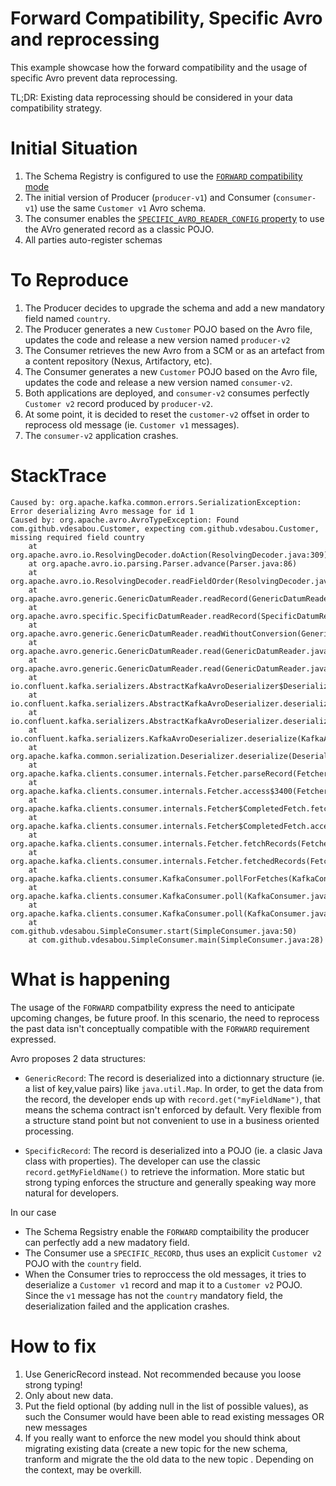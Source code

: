 # Forward Compatibility, Specific Avro and reprocessing

This example showcase how the forward compatibility and the usage of specific Avro prevent data reprocessing.

TL;DR: Existing data reprocessing should be considered in your data compatibility strategy.

# Initial Situation

1. The Schema Registry is configured to use the [`FORWARD` compatibility mode](https://docs.confluent.io/platform/current/schema-registry/avro.html#forward-compatibility)
2. The initial version of Producer (`producer-v1`) and Consumer (`consumer-v1`) use the same `Customer v1` Avro schema.
2. The consumer enables the [`SPECIFIC_AVRO_READER_CONFIG` property](https://docs.confluent.io/platform/current/schema-registry/schema_registry_onprem_tutorial.html#example-consumer-code#:~:text=SPECIFIC_AVRO_READER_CONFIG) to use the AVro generated record as a classic POJO.
3. All parties auto-register schemas

# To Reproduce

1. The Producer decides to upgrade the schema and add a new mandatory field named `country`.
2. The Producer generates a new `Customer` POJO based on the Avro file, updates the code and release a new version named `producer-v2`
3. The Consumer retrieves the new Avro from a SCM or as an artefact from a content repository (Nexus, Artifactory, etc).
4. The Consumer generates a new `Customer` POJO based on the Avro file, updates the code and release a new version named `consumer-v2`.
5. Both applications are deployed, and `consumer-v2` consumes perfectly `Customer v2` record produced by `producer-v2`.
6. At some point, it is decided to reset the `customer-v2` offset in order to reprocess old message (ie. `Customer v1` messages).
7. The `consumer-v2` application crashes.

# StackTrace
```
Caused by: org.apache.kafka.common.errors.SerializationException: Error deserializing Avro message for id 1
Caused by: org.apache.avro.AvroTypeException: Found com.github.vdesabou.Customer, expecting com.github.vdesabou.Customer, missing required field country
    at org.apache.avro.io.ResolvingDecoder.doAction(ResolvingDecoder.java:309)
    at org.apache.avro.io.parsing.Parser.advance(Parser.java:86)
    at org.apache.avro.io.ResolvingDecoder.readFieldOrder(ResolvingDecoder.java:128)
    at org.apache.avro.generic.GenericDatumReader.readRecord(GenericDatumReader.java:239)
    at org.apache.avro.specific.SpecificDatumReader.readRecord(SpecificDatumReader.java:123)
    at org.apache.avro.generic.GenericDatumReader.readWithoutConversion(GenericDatumReader.java:179)
    at org.apache.avro.generic.GenericDatumReader.read(GenericDatumReader.java:160)
    at org.apache.avro.generic.GenericDatumReader.read(GenericDatumReader.java:153)
    at io.confluent.kafka.serializers.AbstractKafkaAvroDeserializer$DeserializationContext.read(AbstractKafkaAvroDeserializer.java:356)
    at io.confluent.kafka.serializers.AbstractKafkaAvroDeserializer.deserialize(AbstractKafkaAvroDeserializer.java:100)
    at io.confluent.kafka.serializers.AbstractKafkaAvroDeserializer.deserialize(AbstractKafkaAvroDeserializer.java:79)
    at io.confluent.kafka.serializers.KafkaAvroDeserializer.deserialize(KafkaAvroDeserializer.java:55)
    at org.apache.kafka.common.serialization.Deserializer.deserialize(Deserializer.java:60)
    at org.apache.kafka.clients.consumer.internals.Fetcher.parseRecord(Fetcher.java:1387)
    at org.apache.kafka.clients.consumer.internals.Fetcher.access$3400(Fetcher.java:133)
    at org.apache.kafka.clients.consumer.internals.Fetcher$CompletedFetch.fetchRecords(Fetcher.java:1618)
    at org.apache.kafka.clients.consumer.internals.Fetcher$CompletedFetch.access$1700(Fetcher.java:1454)
    at org.apache.kafka.clients.consumer.internals.Fetcher.fetchRecords(Fetcher.java:687)
    at org.apache.kafka.clients.consumer.internals.Fetcher.fetchedRecords(Fetcher.java:638)
    at org.apache.kafka.clients.consumer.KafkaConsumer.pollForFetches(KafkaConsumer.java:1299)
    at org.apache.kafka.clients.consumer.KafkaConsumer.poll(KafkaConsumer.java:1233)
    at org.apache.kafka.clients.consumer.KafkaConsumer.poll(KafkaConsumer.java:1206)
    at com.github.vdesabou.SimpleConsumer.start(SimpleConsumer.java:50)
    at com.github.vdesabou.SimpleConsumer.main(SimpleConsumer.java:28)
```
# What is happening

The usage of the `FORWARD` compatbility express the need to anticipate upcoming changes, be future proof.
In this scenario, the need to reprocess the past data isn't conceptually compatible with the `FORWARD` requirement expressed.

Avro proposes 2 data structures:
* `GenericRecord`: The record is deserialized into a dictionnary structure (ie. a list of key,value pairs) like `java.util.Map`. In order, to get the data from the record, the developer ends up with `record.get("myFieldName")`, that means the schema contract isn't enforced by default. Very flexible from a structure stand point but not convenient to use in a business oriented processing.

* `SpecificRecord`: The record is deserialized into a POJO (ie. a clasic Java class with properties). The developer can use the classic `record.getMyFieldName()` to retrieve the information. More static but strong typing enforces the structure and generally speaking way more natural for developers.

In our case
- The Schema Regsistry enable the `FORWARD` comptaibility the producer can perfectly add a new madatory field.
- The Consumer use a `SPECIFIC_RECORD`, thus uses an explicit `Customer v2` POJO with the `country` field.
- When the Consumer tries to reproccess the old messages, it tries to deserialize a `Customer v1` record and map it to a `Customer v2` POJO. Since the `v1` message has not the `country` mandatory field, the deserialization failed and the application crashes.

# How to fix

1. Use GenericRecord instead. Not recommended because you loose strong typing!
2. Only about new data. 
3. Put the field optional (by adding null in the list of possible values), as such the Consumer would have been able to read existing messages OR new messages
4. If you really want to enforce the new model you should think about migrating existing data (create a new topic for the new schema, tranform and migrate the the old data to the new topic . Depending on the context, may be overkill.

